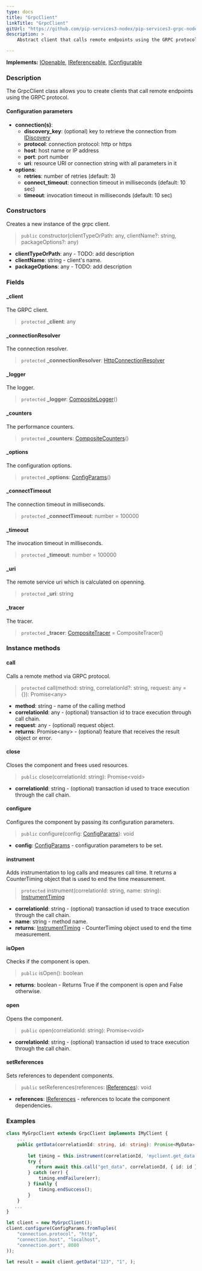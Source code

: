 ```yaml
---
type: docs
title: "GrpcClient"
linkTitle: "GrpcClient"
gitUrl: "https://github.com/pip-services3-nodex/pip-services3-grpc-nodex"
description: > 
    Abstract client that calls remote endpoints using the GRPC protocol.

---
```


**Implements:** [IOpenable](../../../commons/run/iopenable), [IReferenceable](../../../commons/refer/ireferenceable),
[IConfigurable](../../../commons/config/iconfigurable)

### Description

The GrpcClient class allows you to create clients that call remote endpoints using the GRPC protocol.

#### Configuration parameters

- **connection(s)**:    
    - **discovery_key**: (optional) key to retrieve the connection from [IDiscovery](../../../components/connect/idiscovery)    
    - **protocol**: connection protocol: http or https    
    - **host**: host name or IP address    
    - **port**: port number     
    - **uri**: resource URI or connection string with all parameters in it    
- **options**:    
    - **retries**: number of retries (default: 3)    
    - **connect_timeout**: connection timeout in milliseconds (default: 10 sec)    
    - **timeout**: invocation timeout in milliseconds (default: 10 sec)     


### Constructors

Creates a new instance of the grpc client.

> `public` constructor(clientTypeOrPath: any, clientName?: string, packageOptions?: any)

- **clientTypeOrPath**: any - TODO: add description
- **clientName**: string - client's name.
- **packageOptions**: any - TODO: add description


### Fields

<span class="hide-title-link">

#### _client
The GRPC client.
> `protected` **_client**: any

#### _connectionResolver
The connection resolver.
> `protected` **_connectionResolver**: [HttpConnectionResolver](../../../rpc/connect/http_connection_resolver)

#### _logger
The logger.
> `protected` **_logger**: [CompositeLogger](../../../components/log/composite_logger)()

#### _counters
The performance counters.
> `protected` **_counters**: [CompositeCounters](../../../components/count/composite_counters)()

#### _options
The configuration options.
> `protected` **_options**: [ConfigParams](../../../commons/config/config_params)()

#### _connectTimeout
The connection timeout in milliseconds.
> `protected` **_connectTimeout**: number = 100000

#### _timeout
The invocation timeout in milliseconds.
> `protected` **_timeout**: number = 100000

#### _uri
The remote service uri which is calculated on openning.
> `protected` **_uri**: string

#### _tracer
The tracer.
> `protected` **_tracer**: [CompositeTracer](../../../components/trace/composite_tracer) = CompositeTracer()

</span>


### Instance methods

#### call
Calls a remote method via GRPC protocol.

> `protected` call(method: string, correlationId?: string, request: any = {}): Promise\<any\>

- **method**: string - name of the calling method
- **correlationId**: any - (optional) transaction id to trace execution through call chain.
- **request**: any - (optional) request object.
- **returns**: Promise\<any\> - (optional) feature that receives the result object or error.


#### close
Closes the component and frees used resources.

> `public` close(correlationId: string): Promise\<void\>

- **correlationId**: string - (optional) transaction id used to trace execution through the call chain.


#### configure
Configures the component by passing its configuration parameters.

> `public` configure(config: [ConfigParams](../../../commons/config/config_params)): void

- **config**: [ConfigParams](../../../commons/config/config_params) - configuration parameters to be set.


#### instrument
Adds instrumentation to log calls and measures call time.
It returns a CounterTiming object that is used to end the time measurement.

> `protected` instrument(correlationId: string, name: string): [InstrumentTiming](../../../rpc/services/instrument_timing)

- **correlationId**: string - (optional) transaction id used to trace execution through the call chain.
- **name**: string - method name.
- **returns**: [InstrumentTiming](../../../rpc/services/instrument_timing) - CounterTiming object used to end the time measurement.


#### isOpen
Checks if the component is open.

> `public` isOpen(): boolean

- **returns**: boolean - Returns True if the component is open and False otherwise.


#### open
Opens the component.

> `public` open(correlationId: string): Promise\<void\>

- **correlationId**: string - (optional) transaction id used to trace execution through the call chain.


#### setReferences
Sets references to dependent components.

> `public` setReferences(references: [IReferences](../../../commons/refer/ireferences)): void

- **references**: [IReferences](../../../commons/refer/ireferences) - references to locate the component dependencies.


### Examples

```typescript
class MyGrpcClient extends GrpcClient implements IMyClient {
    ...
    public getData(correlationId: string, id: string): Promise<MyData> {
   
        let timing = this.instrument(correlationId, 'myclient.get_data');
        try {
           return await this.call("get_data", correlationId, { id: id });
        } catch (err) {
            timing.endFailure(err);
        } finally {
            timing.endSuccess();
        }
    }       
   ...
}

let client = new MyGrpcClient();
client.configure(ConfigParams.fromTuples(
    "connection.protocol", "http",
    "connection.host", "localhost",
    "connection.port", 8080
));

let result = await client.getData("123", "1", );
```
